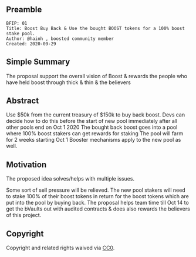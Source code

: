 ## Preamble

    BFIP: 01
    Title: Boost Buy Back & Use the bought BOOST tokens for a 100% boost stake pool.
    Author: @hainh , boosted community member
    Created: 2020-09-29

## Simple Summary

The proposal support the overall vision of Boost & rewards the people who have held boost through thick & thin & the believers

## Abstract

Use $50k from the current treasury of $150k to buy back boost. Devs can decide how to do this before the start of new pool immediately after all other pools end on Oct 1 2020
The bought back boost goes into a pool where 100% boost stakers can get rewards for staking
The pool will farm for 2 weeks starting Oct 1
Booster mechanisms apply to the new pool as well.

## Motivation

The proposed idea solves/helps with multiple issues.

Some sort of sell pressure will be relieved. The new pool stakers will need to stake 100% of their boost tokens in return for the boost tokens which are put into the pool by buying back.
The proposal helps team time till Oct 14 to get the bVaults out with audited contracts & does also rewards the believers of this project.

## Copyright

Copyright and related rights waived via [CC0](https://creativecommons.org/publicdomain/zero/1.0/).
